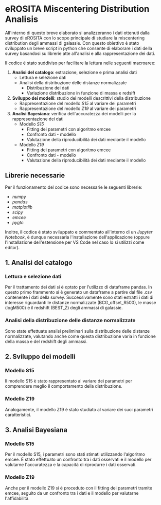 # eROSITA Miscentering Distribution Analisis
All'interno di questo breve elaborato si analizzeranno i dati ottenuti dalla survey di eROSITA con lo scopo principale di studiare la miscentering distribution degli ammassi di galassie. 
Con questo obiettivo è stato sviluppato un breve script in python che consente di elaborare i dati della survey basandosi su librerie atte all'analisi e alla rappresentazione dei dati.

Il codice è stato suddiviso per facilitare la lettura nelle seguenti macroaree:
1. **Analisi del catalogo**: estrazione, selezione e prima analisi dati
    - Lettura e selezione dati
    - Analisi della distribuzione delle distanze normalizzate
        - Distribuzione dei dati
        - Variazione distribuzione in funzione di massa e redsift
2. **Sviluppo dei modelli**: studio dei modelli descrittivi della distribuzione
    - Rappresentazione del modello *S15* al variare dei parametri
    - Rappresentazione del modello *Z19* al variare dei parametri
3. **Analisi Bayesiana**: verifica dell'accuratezza dei modelli per la rappresentazione dei dati
    - Modello *S15*
        - Fitting dei parametri con algoritmo emcee
        - Confronto dati - modello
        - Valutazione della riproducibilità dei dati mediante il modello
    - Modello *Z19*
        - Fitting dei parametri con algoritmo emcee
        - Confronto dati - modello
        - Valutazione della riproducibilità dei dati mediante il modello

## Librerie necessarie
Per il funzionamento del codice sono necessarie le seguenti librerie:
- *numpy*
- *pandas*
- *matplotlib*
- *scipy*
- *emcee*
- *pygtc*

Inoltre, il codice è stato sviluppato e commentato all'interno di un *Jupyter Notebook*, è dunque necessaria l'installazione dell'applicazione (oppure l'installazione dell'estensione per VS Code nel caso lo si utilizzi come editor).


## 1. Analisi del catalogo
### Lettura e selezione dati
Per il trattamento dei dati si è optato per l'utilizzo di dataframe pandas. In questo primo frammento si è generato un dataframe a partire dal file .csv contenente i dati della survey. Successivamente sono stati estratti i dati di interesse riguardanti le distanze normalizzate (BCG_offset_R500), le masse (logM500) e il redshift (BEST_Z) degli ammassi di galassie.

### Analisi della distribuzione delle distanze normalizzate
Sono state effettuate analisi preliminari sulla distribuzione delle distanze normalizzate, valutando anche come questa distribuzione varia in funzione della massa e del redshift degli ammassi.

## 2. Sviluppo dei modelli
### Modello S15
Il modello S15 è stato rappresentato al variare dei parametri per comprendere meglio il comportamento della distribuzione.

### Modello Z19
Analogamente, il modello Z19 è stato studiato al variare dei suoi parametri caratteristici.

## 3. Analisi Bayesiana
### Modello S15
Per il modello S15, i parametri sono stati stimati utilizzando l'algoritmo emcee. È stato effettuato un confronto tra i dati osservati e il modello per valutarne l'accuratezza e la capacità di riprodurre i dati osservati.

### Modello Z19
Anche per il modello Z19 si è proceduto con il fitting dei parametri tramite emcee, seguito da un confronto tra i dati e il modello per valutarne l'affidabilità.
